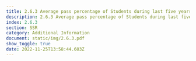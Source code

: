 ```yaml
---
title: 2.6.3 Average pass percentage of Students during last five years
description: 2.6.3 Average pass percentage of Students during last five years
index: 2.6.3
section: SSR
category: Additional Information
document: static/img/2.6.3.pdf
show_toggle: true
date: 2022-11-25T13:58:44.603Z
---
```

